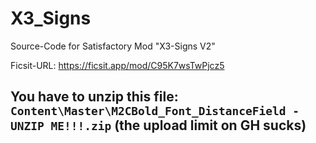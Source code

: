 # X3_Signs
 Source-Code for Satisfactory Mod "X3-Signs V2"

Ficsit-URL: https://ficsit.app/mod/C95K7wsTwPjcz5

## You have to unzip this file: `Content\Master\M2CBold_Font_DistanceField - UNZIP ME!!!.zip` (the upload limit on GH sucks)
